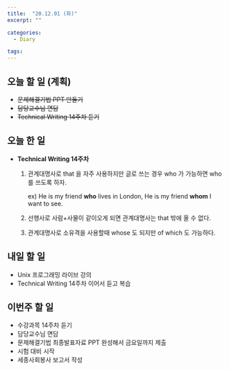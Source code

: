 ```yaml
---
title:  "20.12.01 (화)"
excerpt: ""

categories:
  - Diary

tags:
---
```


## 오늘 할 일 (계획)

- ~~문제해결기법 PPT 만들기~~
- ~~담당교수님 면담~~
- ~~Technical Writing 14주차 듣기~~

## 오늘 한 일

- **Technical Writing 14주차**

  1. 관계대명사로 that 을 자주 사용하지만 글로 쓰는 경우 who 가 가능하면 who 를 쓰도록 하자.

     ex) He is my friend **who** lives in London, He is my friend **whom** I want to see.

  2. 선행사로 사람+사물이 같이오게 되면 관계대명사는 that 밖에 올 수 없다.

  3. 관계대명사로 소유격을 사용할때 whose 도 되지만 of which 도 가능하다.

##  내일 할 일

- Unix 프로그래밍 라이브 강의
- Technical Writing 14주차 이어서 듣고 복습

## 이번주 할 일

- 수강과목 14주차 듣기
- 담당교수님 면담
- 문제해결기법 최종발표자료 PPT 완성해서 금요일까지 제출
- 시험 대비 시작
- 세종사회봉사 보고서 작성

<br>